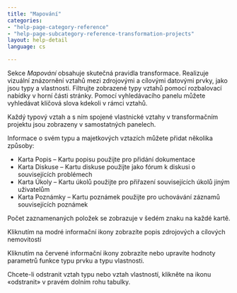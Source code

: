 ```yaml
---
title: "Mapování"
categories:
- "help-page-category-reference"
- "help-page-subcategory-reference-transformation-projects"
layout: help-detail
language: cs

---
```


Sekce *Mapování* obsahuje skutečná pravidla transformace. Realizuje vizuální znázornění vztahů mezi zdrojovými a cílovými datovými prvky, jako jsou typy a vlastnosti. Filtrujte zobrazené typy vztahů pomocí rozbalovací nabídky v horní části stránky. Pomocí vyhledávacího panelu můžete vyhledávat klíčová slova kdekoli v rámci vztahů.

Každý typový vztah a s ním spojené vlastnické vztahy v transformačním projektu jsou zobrazeny v samostatných panelech.

Informace o svém typu a majetkových vztazích můžete přidat několika způsoby:

*   Karta Popis – Kartu popisu použijte pro přidání dokumentace
*   Karta Diskuse – Kartu diskuse použijte jako fórum k diskusi o souvisejících problémech
*   Karta Úkoly – Kartu úkolů použijte pro přiřazení souvisejících úkolů jiným uživatelům
*   Karta Poznámky – Kartu poznámek použijte pro uchovávání záznamů souvisejících poznámek

Počet zaznamenaných položek se zobrazuje v šedém znaku na každé kartě.

Kliknutím na modré informační ikony zobrazíte popis zdrojových a cílových nemovitostí

Kliknutím na červené informační ikony zobrazíte nebo upravíte hodnoty parametrů funkce typu prvku a typu vlastnosti.

Chcete-li odstranit vztah typu nebo vztah vlastností, klikněte na ikonu «odstranit» v pravém dolním rohu tabulky.
